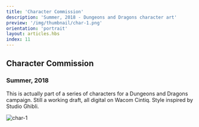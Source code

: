 ```yaml
---
title: 'Character Commission'
description: 'Summer, 2018 - Dungeons and Dragons character art'
preview: '/img/thumbnail/char-1.png'
orientation: 'portrait'
layout: articles.hbs
index: 11
---
```

## Character Commission
### Summer, 2018

This is actually part of a series of characters for a Dungeons and Dragons campaign. Still a working draft, all digital on Wacom Cintiq. Style inspired by Studio Ghibli.

![char-1](https://raw.githubusercontent.com/thomas-williams/portfolio/master/pictures/commissions/char-1.png)